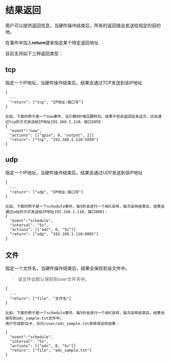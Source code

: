 # 结果返回
<p>用户可以提供返回信息，当硬件操作结束后，所有的返回值会发送给指定的目的地。</p>
<p>在事件中加入<b>return</b>键来指定某个特定返回地址</p>
<p>目前支持如下三种返回类型：</p>

## tcp
<p>指定一个IP地址，当硬件操作结束后，结果会通过TCP发送到该IP地址</p>

```
{
  ...
  "return": ["tcp", "IP地址:端口号"]
}

比如，下面的例子是一个now事件，当引脚0的电压翻转后，结果不但会返回给发送方，还会通过tcp的方式发送给IP地址192.168.1.110，端口5050：
{
  "event":"now",
  "actions": [["gpio", 0, "output", 2]]
  "return": ["tcp", "192.168.1.110:5050"]
}

```


## udp
<p>指定一个IP地址，当硬件操作结束后，结果会通过UDP发送到该IP地址</p>

```
{
  ...
  "return": ["udp", "IP地址:端口号"]
}

比如，下面的例子是一个schedule事件，每5秒会进行一个ADC采样，每次采样结束后，结果会通过udp的方式发送给IP地址192.168.1.110，端口8001：
{
  "event":"schedule",
  "interval": "5s",
  "actions": [["adc", 0, "5v"]]
  "return": ["udp", "192.168.1.110:8001"]
}
```

## 文件
<p>指定一个文件名，当硬件操作结束后，结果会保存到该文件中。</p>

<blockquote>
该文件会默认保存到user文件夹中。
</blockquote>

```
{
  ...
  "return": ["file", "文件名"]
}

比如，下面的例子是一个schedule事件，每5秒会进行一个ADC采样，每次采样结束后，结果会保存到adc_sample.txt文件中。
用户可读取SD卡，访问/user/adc_sample.txt来获得采样结果：

{
  "event":"schedule",
  "interval": "5s",
  "actions": [["adc", 0, "5v"]]
  "return": ["file", "adc_sample.txt"]
}
```
